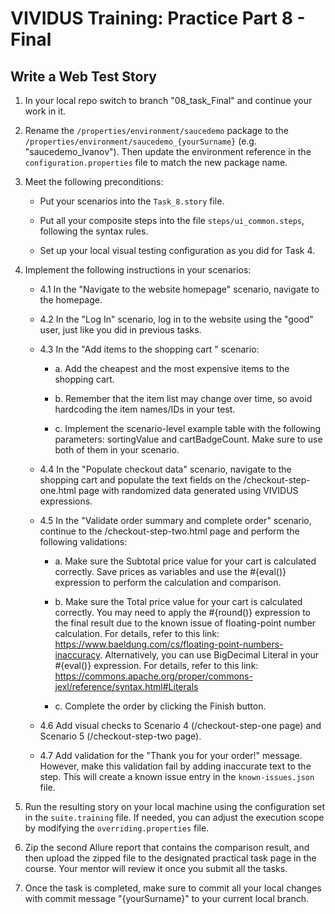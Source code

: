 # VIVIDUS Training: Practice Part 8 - Final

## Write a Web Test Story

1. In your local repo switch to branch "08_task_Final" and continue your work in it.

1. Rename the `/properties/environment/saucedemo` package to the `/properties/environment/saucedemo_{yourSurname}` (e.g.  "saucedemo_Ivanov"). Then update the environment reference in the `configuration.properties` file to match the new package name.

1. Meet the following preconditions:

    - Put your scenarios into the `Task_8.story` file.

    - Put all your composite steps into the file `steps/ui_common.steps`, following the syntax rules.

    - Set up your local visual testing configuration as you did for Task 4.

1. Implement the following instructions in your scenarios:<br />

    - 4.1 In the "Navigate to the website homepage" scenario, navigate to the homepage.<br />

    - 4.2 In the "Log In" scenario, log in to the website using the "good" user, just like you did in previous tasks. <br />

    - 4.3 In the "Add items to the shopping cart " scenario:

       - a. Add the cheapest and the most expensive items to the shopping cart.

       - b. Remember that the item list may change over time, so avoid hardcoding the item names/IDs in your test.

       - c. Implement the scenario-level example table with the following parameters: sortingValue and cartBadgeCount. Make sure to use both of them in your scenario.

    - 4.4 In the "Populate checkout data" scenario, navigate to the shopping cart and populate the text fields on the /checkout-step-one.html page with randomized data generated using VIVIDUS expressions.<br />

    - 4.5 In the "Validate order summary and complete order" scenario, continue to the /checkout-step-two.html page and perform the following validations:<br />

       - a. Make sure the Subtotal price value for your cart is calculated correctly. Save prices as variables and use the #{eval()} expression to perform the calculation and comparison. <br />

       - b. Make sure the Total price value for your cart is calculated correctly. You may need to apply the #{round()} expression to the final result due to the known issue of floating-point number calculation. For details, refer to this link: https://www.baeldung.com/cs/floating-point-numbers-inaccuracy. Alternatively, you can use BigDecimal Literal in your #{eval()} expression. For details, refer to this link:  https://commons.apache.org/proper/commons-jexl/reference/syntax.html#Literals <br />

       - c. Complete the order by clicking the Finish button.<br />

    - 4.6 Add visual checks to Scenario 4 (/checkout-step-one page) and Scenario 5 (/checkout-step-two page). <br />

    - 4.7 Add validation for the "Thank you for your order!" message. However, make this validation fail by adding inaccurate text to the step. This will create a known issue entry in the `known-issues.json` file.

1. Run the resulting story on your local machine using the configuration set in the `suite.training` file. If needed, you can adjust the execution scope by modifying the `overriding.properties` file. <br />

1. Zip the second Allure report that contains the comparison result, and then upload the zipped file to the designated practical task page in the course. Your mentor will review it once you submit all the tasks.

1. Once the task is completed, make sure to commit all your local changes with commit message "{yourSurname}" to your current local branch.
